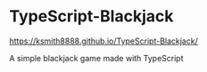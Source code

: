 # TypeScript-Blackjack

https://ksmith8888.github.io/TypeScript-Blackjack/

A simple blackjack game made with TypeScript 
